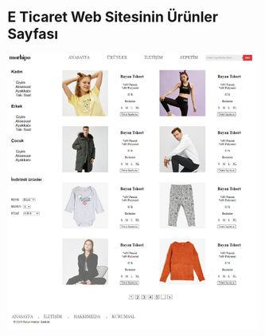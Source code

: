 # E Ticaret Web Sitesinin Ürünler Sayfası
![Alt text](https://github.com/safaemreozpolat/eticareturun/blob/main/g%C3%B6r%C3%BCn%C3%BCm.png?raw=true "Title")
